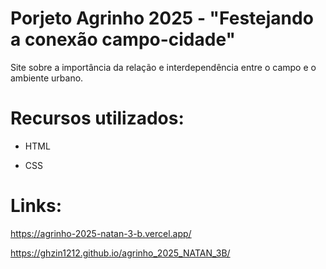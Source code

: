 # Porjeto Agrinho 2025 - "Festejando a conexão campo-cidade"
Site sobre a importância da relação e interdependência entre o campo e o ambiente urbano.

# Recursos utilizados:
- HTML

- CSS

# Links: 
https://agrinho-2025-natan-3-b.vercel.app/

https://ghzin1212.github.io/agrinho_2025_NATAN_3B/
